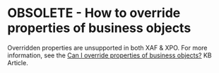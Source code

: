 # OBSOLETE - How to override properties of business objects

Overridden properties are unsupported in both XAF & XPO. For more information, see the [Can I override properties of business objects?](https://supportcenter.devexpress.com/ticket/details/k18270/can-i-override-properties-of-business-objects) KB Article.</p>